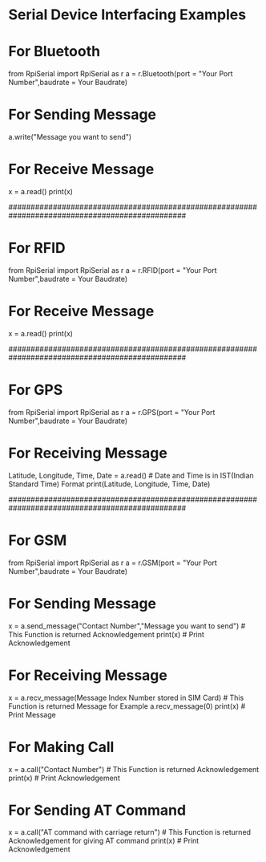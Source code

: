 # Serial Device Interfacing Examples
# For Bluetooth
from RpiSerial import RpiSerial as r
a = r.Bluetooth(port = "Your Port Number",baudrate = Your Baudrate)
# For Sending Message
a.write("Message you want to send")
# For Receive Message
x = a.read()
print(x)

################################################################################################

# For RFID
from RpiSerial import RpiSerial as r
a = r.RFID(port = "Your Port Number",baudrate = Your Baudrate)
# For Receive Message
x = a.read()
print(x)

################################################################################################

# For GPS
from RpiSerial import RpiSerial as r
a = r.GPS(port = "Your Port Number",baudrate = Your Baudrate)
# For Receiving Message
Latitude, Longitude, Time, Date = a.read() # Date and Time is in IST(Indian Standard Time) Format
print(Latitude, Longitude, Time, Date)

################################################################################################

# For GSM
from RpiSerial import RpiSerial as r
a = r.GSM(port = "Your Port Number",baudrate = Your Baudrate)
# For Sending Message
x = a.send_message("Contact Number","Message you want to send") # This Function is returned Acknowledgement
print(x) # Print Acknowledgement
# For Receiving Message
x = a.recv_message(Message Index Number stored in SIM Card) # This Function is returned Message for Example a.recv_message(0)
print(x) # Print Message
# For Making Call
x = a.call("Contact Number")   # This Function is returned Acknowledgement
print(x) # Print Acknowledgement
# For Sending AT Command
x = a.call("AT command with carriage return")   # This Function is returned Acknowledgement for giving AT command
print(x) # Print Acknowledgement
